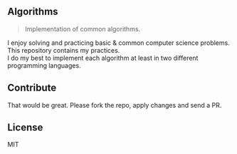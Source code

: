 ## Algorithms

> Implementation of common algorithms.

I enjoy solving and practicing basic & common computer science problems. This repository contains my practices.  
I do my best to implement each algorithm at least in two different programming languages.

## Contribute

That would be great. Please fork the repo, apply changes and send a PR.

## License

MIT
